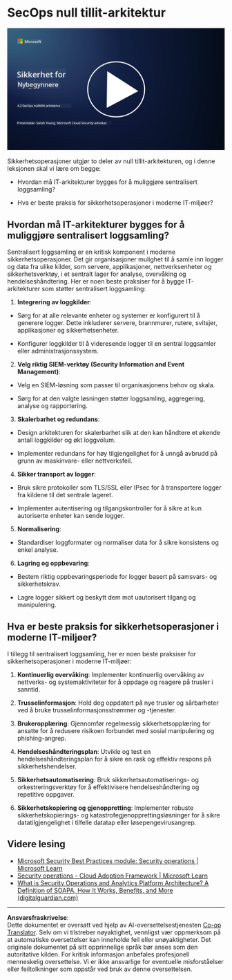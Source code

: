 <!--
CO_OP_TRANSLATOR_METADATA:
{
  "original_hash": "45bbdc114e70936816b0b3e7c40189cf",
  "translation_date": "2025-09-04T00:45:24+00:00",
  "source_file": "4.2 SecOps zero trust architecture.md",
  "language_code": "no"
}
-->
# SecOps null tillit-arkitektur

[![Se videoen](../../translated_images/4-2_placeholder.20e2345a0848364aaf73ddda28f676a3d9980843c51a0050774b268037db079d.no.png)](https://learn-video.azurefd.net/vod/player?id=8a2c36d9-8117-4576-ad5b-787667d13603)

Sikkerhetsoperasjoner utgjør to deler av null tillit-arkitekturen, og i denne leksjonen skal vi lære om begge:

- Hvordan må IT-arkitekturer bygges for å muliggjøre sentralisert loggsamling?

- Hva er beste praksis for sikkerhetsoperasjoner i moderne IT-miljøer?

## Hvordan må IT-arkitekturer bygges for å muliggjøre sentralisert loggsamling?

Sentralisert loggsamling er en kritisk komponent i moderne sikkerhetsoperasjoner. Det gir organisasjoner mulighet til å samle inn logger og data fra ulike kilder, som servere, applikasjoner, nettverksenheter og sikkerhetsverktøy, i et sentralt lager for analyse, overvåking og hendelseshåndtering. Her er noen beste praksiser for å bygge IT-arkitekturer som støtter sentralisert loggsamling:

1. **Integrering av loggkilder**:

- Sørg for at alle relevante enheter og systemer er konfigurert til å generere logger. Dette inkluderer servere, brannmurer, rutere, svitsjer, applikasjoner og sikkerhetsenheter.

- Konfigurer loggkilder til å videresende logger til en sentral loggsamler eller administrasjonssystem.

2. **Velg riktig SIEM-verktøy (Security Information and Event Management)**:

- Velg en SIEM-løsning som passer til organisasjonens behov og skala.

- Sørg for at den valgte løsningen støtter loggsamling, aggregering, analyse og rapportering.

3. **Skalerbarhet og redundans**:

- Design arkitekturen for skalerbarhet slik at den kan håndtere et økende antall loggkilder og økt loggvolum.

- Implementer redundans for høy tilgjengelighet for å unngå avbrudd på grunn av maskinvare- eller nettverksfeil.

4. **Sikker transport av logger**:

- Bruk sikre protokoller som TLS/SSL eller IPsec for å transportere logger fra kildene til det sentrale lageret.

- Implementer autentisering og tilgangskontroller for å sikre at kun autoriserte enheter kan sende logger.

5. **Normalisering**:

- Standardiser loggformater og normaliser data for å sikre konsistens og enkel analyse.

6. **Lagring og oppbevaring**:

- Bestem riktig oppbevaringsperiode for logger basert på samsvars- og sikkerhetskrav.

- Lagre logger sikkert og beskytt dem mot uautorisert tilgang og manipulering.

## Hva er beste praksis for sikkerhetsoperasjoner i moderne IT-miljøer?

I tillegg til sentralisert loggsamling, her er noen beste praksiser for sikkerhetsoperasjoner i moderne IT-miljøer:

1. **Kontinuerlig overvåking**: Implementer kontinuerlig overvåking av nettverks- og systemaktiviteter for å oppdage og reagere på trusler i sanntid.

2. **Trusselinformasjon**: Hold deg oppdatert på nye trusler og sårbarheter ved å bruke trusselinformasjonsstrømmer og -tjenester.

3. **Brukeropplæring**: Gjennomfør regelmessig sikkerhetsopplæring for ansatte for å redusere risikoen forbundet med sosial manipulering og phishing-angrep.

4. **Hendelseshåndteringsplan**: Utvikle og test en hendelseshåndteringsplan for å sikre en rask og effektiv respons på sikkerhetshendelser.

5. **Sikkerhetsautomatisering**: Bruk sikkerhetsautomatiserings- og orkestreringsverktøy for å effektivisere hendelseshåndtering og repetitive oppgaver.

6. **Sikkerhetskopiering og gjenoppretting**: Implementer robuste sikkerhetskopierings- og katastrofegjenopprettingsløsninger for å sikre datatilgjengelighet i tilfelle datatap eller løsepengevirusangrep.

## Videre lesing

- [Microsoft Security Best Practices module: Security operations | Microsoft Learn](https://learn.microsoft.com/security/operations/security-operations-videos-and-decks?WT.mc_id=academic-96948-sayoung)
- [Security operations - Cloud Adoption Framework | Microsoft Learn](https://learn.microsoft.com/azure/cloud-adoption-framework/secure/security-operations?WT.mc_id=academic-96948-sayoung)
- [What is Security Operations and Analytics Platform Architecture? A Definition of SOAPA, How It Works, Benefits, and More (digitalguardian.com)](https://www.digitalguardian.com/blog/what-security-operations-and-analytics-platform-architecture-definition-soapa-how-it-works#:~:text=All%20in%20all%2C%20security%20operations%20and%20analytics%20platform,become%20more%20efficient%20and%20operative%20with%20your%20security.)

---

**Ansvarsfraskrivelse**:  
Dette dokumentet er oversatt ved hjelp av AI-oversettelsestjenesten [Co-op Translator](https://github.com/Azure/co-op-translator). Selv om vi tilstreber nøyaktighet, vennligst vær oppmerksom på at automatiske oversettelser kan inneholde feil eller unøyaktigheter. Det originale dokumentet på sitt opprinnelige språk bør anses som den autoritative kilden. For kritisk informasjon anbefales profesjonell menneskelig oversettelse. Vi er ikke ansvarlige for eventuelle misforståelser eller feiltolkninger som oppstår ved bruk av denne oversettelsen.